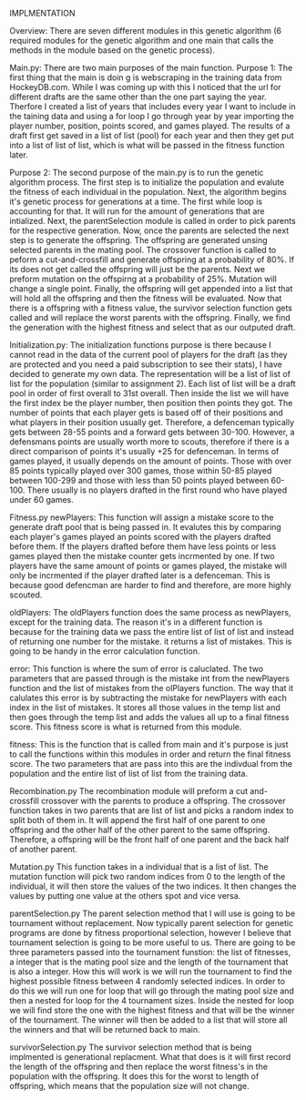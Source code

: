 IMPLMENTATION

Overview:
There are seven different modules in this genetic algorithm (6 required modules for the genetic algorithm and one main that calls the methods in the module
based on the genetic process).

Main.py:
There are two main purposes of the main function. 
Purpose 1: The first thing that the main is doin g is webscraping in the training data from HockeyDB.com. 
While I was coming up with this I noticed that the url for different drafts are the same other than the one part saying the year. Therfore I created a list 
of years that includes every year I want to include in the taining data and using a for loop I go through year by year importing the player number, position,
points scored, and games played. The results of a draft first get saved in a list of list (pool) for each year and then they get put into a list of list of
list, which is what will be passed in the fitness function later.

Purpose 2: The second purpose of the main.py is to run the genetic algorithm process. The first step is to initialize the population and evalute the 
fitness of each individual in the population. Next, the algorithm begins it's genetic process for generations at a time. The first while loop is accounting 
for that. It will run for the amount of generations that are intialized. Next, the parentSelection module is called in order to pick parents for the
respective generation. Now, once the parents are selected the next step is to generate the offspring. The offspring are generated unsing selected parents
in the mating pool. The crossover function is called to peform a cut-and-crossfill and generate offspring at a probability of 80%. If its does not get 
called the offspring will just be the parents. Next we preform mutation on the offspirng at a probability of 25%. Mutation will change a single point. 
Finally, the offspring will get appended into a list that will hold all the offspring and then the fitness will be evaluated. Now that there is a offspring
with a fitness value, the survivor selection function gets called and will replace the worst parents with the offspring. Finally, we find the generation 
with the highest fitness and select that as our outputed draft.

Initialization.py:
The initialization functions purpose is there because I cannot read in the data of the current pool of players for the draft (as they are protected and
you need a paid subscription to see their stats), I have decided to generate my own data. The representation
will be a list of list of list for the population (similar to assignment 2). Each list of list will be a draft pool in
order of first overall to 31st overall. Then inside the list we will have the first index be the player number, then
position then points they got. The number of points that each player gets is based off of their positions and what players in their position 
usually get. Therefore, a defenceman typically gets between 28-55 points and a forward gets between 30-100. However, a defensmans points are usually worth
more to scouts, therefore if there is a direct comparison of points it's usually +25 for defenceman. In terms of games played, it usually depends on the
amount of points. Those with over 85 points typically played over 300 games, those within 50-85 played between 100-299 and those with less than 50 points
played between 60-100. There usually is no players drafted in the first round who have played under 60 games.  

Fitness.py
newPlayers:
This function will assign a mistake score to the generate draft pool that is being passed in. It evalutes this by comparing each player's games played an
points scored with the players drafted before them. If the players drafted before them have less points or less games played then the mistake counter gets
incrmented by one. If two players have the same amount of points or games played, the mistake will only be incrmented if the player drafted later is a 
defenceman. This is because good defencman are harder to find and therefore, are more highly scouted. 
		
oldPlayers:
The oldPlayers function does the same process as newPlayers, except for the training data. The reason it's in a different function is because for the 
training data we pass the entire list of list of list and instead of returning one number for the mistake. it returns a list of mistakes. This is going to
be handy in the error calculation function.

error:
This function is where the sum of error is caluclated. The two parameters that are passed through is the mistake int from the newPlayers function and the
list of mistakes from the olPlayers function. The way that it calulates this error is by subtracting the mistake for newPlayers with each index in the list
of mistakes. It stores all those values in the temp list and then goes through the temp list and adds the values all up to a final fitness score. This 
fitness score is what is returned from this module. 
 
fitness:
This is the function that is called from main and it's purpose is just to call the functions within this modules in order and return the final fitness score.
The two parameters that are pass into this are the indivdual from the population and the entire list of list of list from the training data. 

Recombination.py
The recombination module will preform a cut and-crossfill crossover with the parents to produce a offspring. The crossover function takes in two parents 
that are list of list and picks a random index to split both of them in. It will append the first half of one parent to one offspring and the other half
of the other parent to the same offspring. Therefore, a offspring will be the front half of one parent and the back half of another parent.

Mutation.py
This function takes in a individual that is a list of list. The mutation function will pick two random indices from 0 to the length of the individual, it
will then store the values of the two indices. It then changes the values by putting one value at the others spot and vice versa.  

parentSelection.py
The parent selection method that I will use is going to be tournament without replacement. Now typically parent selection for genetic programs are done by 
fitness proportional selection, however I believe that tournament selection is going to be more useful to us. There are going to be three parameters passed
into the tournament funstion: the list of fitnesses, a integer that is the mating pool size and the length of the tournament that is also a integer. How 
this will work is we will run the tournament to find the highest possible fitness between 4 randomly selected indices. In order to do this we will run one
for loop that will go through the mating pool size and then a nested for loop for the 4 tournament sizes. Inside the nested for loop we will find store the
one with the highest fitness and that will be the winner of the tournament. The winner will then be added to a list that will store all the winners and that
will be returned back to main. 

survivorSelection.py
The survivor selection method that is being implmented is generational replacment. What that does is it will first record the length of the offspring and 
then replace the worst fitness's in the population with the offspring. It does this for the worst to length of offspring, which means that the population
size will not change.
